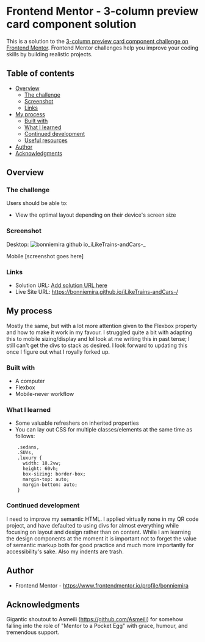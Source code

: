 # Frontend Mentor - 3-column preview card component solution

This is a solution to the [3-column preview card component challenge on Frontend Mentor](https://www.frontendmentor.io/challenges/3column-preview-card-component-pH92eAR2-). Frontend Mentor challenges help you improve your coding skills by building realistic projects.

## Table of contents

-   [Overview](#overview)
    -   [The challenge](#the-challenge)
    -   [Screenshot](#screenshot)
    -   [Links](#links)
-   [My process](#my-process)
    -   [Built with](#built-with)
    -   [What I learned](#what-i-learned)
    -   [Continued development](#continued-development)
    -   [Useful resources](#useful-resources)
-   [Author](#author)
-   [Acknowledgments](#acknowledgments)

## Overview

### The challenge

Users should be able to:

-   View the optimal layout depending on their device's screen size

### Screenshot

Desktop: ![bonniemira github io_iLikeTrains-andCars-_](https://github.com/bonniemira/iLikeTrains-andCars-/assets/124724575/54be7088-b11b-4e98-abb0-0ffc4bc2a100)

Mobile [screenshot goes here]

### Links

-   Solution URL: [Add solution URL here](https://your-solution-url.com)
-   Live Site URL: https://bonniemira.github.io/iLikeTrains-andCars-/

## My process

Mostly the same, but with a lot more attention given to the Flexbox property and how to make it work in my favour. I struggled quite a bit with adapting this to mobile sizing/display and lol look at me writing this in past tense; I still can't get the divs to stack as desired. I look forward to updating this once I figure out what I royally forked up. 
	
### Built with

-   A computer
-   Flexbox
-   Mobile-never workflow

### What I learned

- Some valuable refreshers on inherited properties
- You can lay out CSS for multiple classes/elements at the same time as follows:

```
	.sedans,
	.SUVs,
	.luxury {
	  width: 18.2vw;
	  height: 60vh;
	  box-sizing: border-box;
	  margin-top: auto;
	  margin-bottom: auto;
	}
```

### Continued development

I need to improve my semantic HTML. I applied virtually none in my QR code project, and have defaulted to using divs for almost everything while focusing on layout and design rather than on content. While I am learning the design components at the moment it is important not to forget the value of semantic markup both for good practice and much more importantly for accessibility's sake. Also my indents are trash. 

## Author

-   Frontend Mentor - https://www.frontendmentor.io/profile/bonniemira

## Acknowledgments

Gigantic shoutout to Asmeili (https://github.com/Asmeili) for somehow falling into the role of "Mentor to a Pocket Egg" with grace, humour, and tremendous support. 
